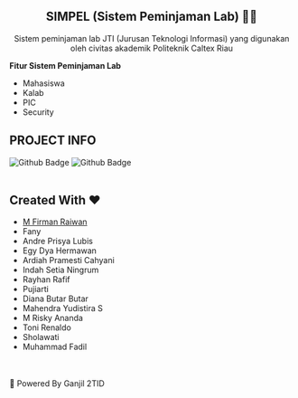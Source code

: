 <div align='center'>
  
## SIMPEL (Sistem Peminjaman Lab) 👨‍💻
<p>Sistem peminjaman lab JTI (Jurusan Teknologi Informasi) yang digunakan oleh civitas akademik Politeknik Caltex Riau</p>
</div>
<div font-size="20px"><b>Fitur Sistem Peminjaman Lab</b></div>
<ul>
<li> Mahasiswa </li>
<li> Kalab  </li>
<li> PIC </li>
<li> Security </li>
</ul>

## PROJECT INFO
 ![Github Badge](https://img.shields.io/github/contributors/FannyLim001/SIMPEL_Ganjil?style=flat-square)
 ![Github Badge](https://img.shields.io/bitbucket/issues-raw/FannyLim001/SIMPEL_Ganjil?style=flat-square)
<br>
<br>
## Created With ❤️
<ul>
  <li><a href="https://github.com/codexsleep">M Firman Raiwan</a></li>
  <li>Fany</li>
  <li>Andre Prisya Lubis</li>
  <li>Egy Dya Hermawan</li>
  <li>Ardiah Pramesti Cahyani</li>
  <li>Indah Setia Ningrum</li>
  <li>Rayhan Rafif</li>
  <li>Pujiarti</li>
  <li>Diana Butar Butar</li>
  <li>Mahendra Yudistira S</li>
  <li>M Risky Ananda</li>
  <li>Toni Renaldo</li>
  <li>Sholawati</li>
  <li>Muhammad Fadil</li>
</ul>
<br>
<br>
<div font-size="20px">🤖 Powered By Ganjil 2TID</div>
